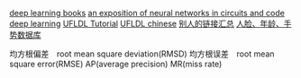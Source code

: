 [deep learning books](http://www.deeplearningbook.org/)
[an exposition of neural networks in circuits and code](http://karpathy.github.io/neuralnets/)
[deep learning](http://deeplearning.net/)
[UFLDL Tutorial](http://deeplearning.stanford.edu/wiki/index.php/UFLDL_Tutorial)
[UFLDL chinese](http://ufldl.stanford.edu/wiki/index.php/Softmax%E5%9B%9E%E5%BD%92)
[别人的链接汇总](http://www.cnblogs.com/findumars/p/5009003.html)
[人脸、年龄、手势数据库](http://blog.csdn.net/langb2014/article/details/52098114)

均方根偏差　root mean square deviation(RMSD)
均方根误差　root mean square error(RMSE)
AP(average precision)
MR(miss rate)